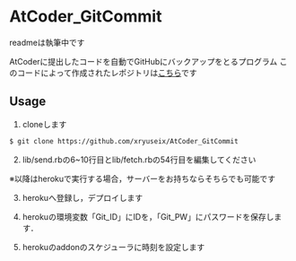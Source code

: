 # AtCoder_GitCommit
readmeは執筆中です

AtCoderに提出したコードを自動でGitHubにバックアップをとるプログラム
このコードによって作成されたレポジトリは[こちら](https://github.com/xryuseix/AtCoder_Backup)です

## Usage

1. cloneします

```sh
$ git clone https://github.com/xryuseix/AtCoder_GitCommit
```
2. lib/send.rbの6~10行目とlib/fetch.rbの54行目を編集してください

※以降はherokuで実行する場合，サーバーをお持ちならそちらでも可能です

3. herokuへ登録し，デプロイします

4. herokuの環境変数「Git_ID」にIDを，「Git_PW」にパスワードを保存します．

5. herokuのaddonのスケジューラに時刻を設定します
